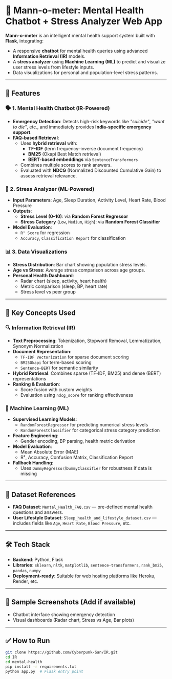 # 🧠 Mann-o-meter: Mental Health Chatbot + Stress Analyzer Web App

**Mann-o-meter** is an intelligent mental health support system built with **Flask**, integrating:
- A responsive **chatbot** for mental health queries using advanced **Information Retrieval (IR)** models.
- A **stress analyzer** using **Machine Learning (ML)** to predict and visualize user stress levels from lifestyle inputs.
- Data visualizations for personal and population-level stress patterns.

---

## 🚀 Features

### 🗣️ 1. Mental Health Chatbot (IR-Powered)
- **Emergency Detection**: Detects high-risk keywords like *"suicide"*, *"want to die"*, etc., and immediately provides **India-specific emergency support**.
- **FAQ-based Retrieval**:
  - Uses **hybrid retrieval** with:
    - **TF-IDF** (term frequency–inverse document frequency)
    - **BM25** (Okapi Best Match retrieval)
    - **BERT-based embeddings** via `SentenceTransformers`
  - Combines multiple scores to rank answers.
  - Evaluated with **NDCG** (Normalized Discounted Cumulative Gain) to assess retrieval relevance.

### 🤖 2. Stress Analyzer (ML-Powered)
- **Input Parameters**: Age, Sleep Duration, Activity Level, Heart Rate, Blood Pressure
- **Outputs**:
  - **Stress Level (0–10)**: via **Random Forest Regressor**
  - **Stress Category** (`Low`, `Medium`, `High`): via **Random Forest Classifier**
- **Model Evaluation**:
  - `R² Score` for regression
  - `Accuracy`, `Classification Report` for classification

### 📊 3. Data Visualizations
- **Stress Distribution**: Bar chart showing population stress levels.
- **Age vs Stress**: Average stress comparison across age groups.
- **Personal Health Dashboard**:
  - Radar chart (sleep, activity, heart health)
  - Metric comparison (sleep, BP, heart rate)
  - Stress level vs peer group

---

## 🧠 Key Concepts Used

### 🔍 Information Retrieval (IR)
- **Text Preprocessing**: Tokenization, Stopword Removal, Lemmatization, Synonym Normalization
- **Document Representation**:
  - `TF-IDF Vectorization` for sparse document scoring
  - `BM25Okapi` for term-based scoring
  - `Sentence-BERT` for semantic similarity
- **Hybrid Retrieval**: Combines sparse (TF-IDF, BM25) and dense (BERT) representations
- **Ranking & Evaluation**:
  - Score fusion with custom weights
  - Evaluation using `ndcg_score` for ranking effectiveness

### 🤖 Machine Learning (ML)
- **Supervised Learning Models**:
  - `RandomForestRegressor` for predicting numerical stress levels
  - `RandomForestClassifier` for categorical stress category prediction
- **Feature Engineering**:
  - Gender encoding, BP parsing, health metric derivation
- **Model Evaluation**:
  - Mean Absolute Error (MAE)
  - R², Accuracy, Confusion Matrix, Classification Report
- **Fallback Handling**:
  - Uses `DummyRegressor`/`DummyClassifier` for robustness if data is missing

---

## 📂 Dataset References

- **FAQ Dataset**: `Mental_Health_FAQ.csv` — pre-defined mental health questions and answers.
- **User Lifestyle Dataset**: `Sleep_health_and_lifestyle_dataset.csv` — includes fields like `Age`, `Heart Rate`, `Blood Pressure`, etc.

---

## 🛠️ Tech Stack

- **Backend**: Python, Flask
- **Libraries**: `sklearn`, `nltk`, `matplotlib`, `sentence-transformers`, `rank_bm25`, `pandas`, `numpy`
- **Deployment-ready**: Suitable for web hosting platforms like Heroku, Render, etc.

---

## 📸 Sample Screenshots (Add if available)

- Chatbot interface showing emergency detection
- Visual dashboards (Radar chart, Stress vs Age, Bar plots)

---

## ✅ How to Run

```bash
git clone https://github.com/Cyberpunk-San/IR.git
cd IR
cd mental-health
pip install -r requirements.txt
python app.py  # Flask entry point
